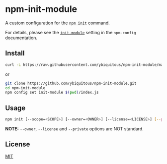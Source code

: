 # npm-init-module

A custom configuration for the [`npm init`](https://docs.npmjs.com/cli/init) command.

For details, please see the [`init-module`](https://docs.npmjs.com/misc/config#init-module) setting in the `npm-config` documentation.

## Install

```sh
curl -L https://raw.githubusercontent.com/ybiquitous/npm-init-module/master/index.js > ~/.npm-init.js
```

or

```sh
git clone https://github.com/ybiquitous/npm-init-module.git
cd npm-init-module
npm config set init-module $(pwd)/index.js
```

## Usage

```sh
npm init [--scope=<SCOPE>] [--owner=<OWNER>] [--license=<LICENSE>] [--private=true]
```

**NOTE:** `--owner`, `--license` and `--private` options are NOT standard.

## License

[MIT](LICENSE)
